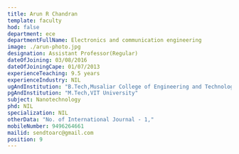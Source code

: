 ```yaml
---
title: Arun R Chandran
template: faculty
hod: false
department: ece
departmentFullName: Electronics and communication engineering
image: ./arun-photo.jpg
designation: Assistant Professor(Regular)
dateOfJoining: 03/08/2016
dateOfJoiningCape: 01/07/2013
experienceTeaching: 9.5 years
experienceIndustry: NIL
ugAndInstitution: "B.Tech,Musaliar College of Engineering and Technology, Pathanamthitta."
pgAndInstitution: "M.Tech,VIT University"
subject: Nanotechnology
phd: NIL
specialization: NIL
otherData: "No. of International Journal - 1,"
mobileNumber: 9496264661
mailid: sendtoarc@gmail.com
position: 9
---
```

